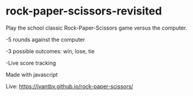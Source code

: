 # rock-paper-scissors-revisited

Play the school classic Rock-Paper-Scissors game versus the computer.

-5 rounds against the computer

-3 possible outcomes: win, lose, tie

-Live score tracking

Made with javascript

Live: https://ivantbv.github.io/rock-paper-scissors/

